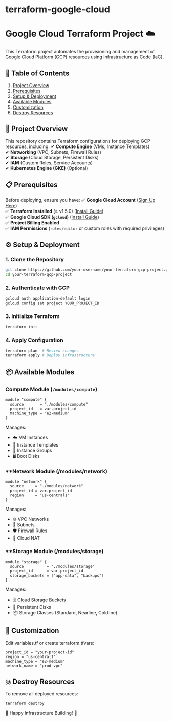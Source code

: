 # terraform-google-cloud
 
# Google Cloud Terraform Project ☁️

This Terraform project automates the provisioning and management of Google Cloud Platform (GCP) resources using Infrastructure as Code (IaC).

## 📌 Table of Contents
1. [Project Overview](#-project-overview)
2. [Prerequisites](#-prerequisites)
3. [Setup & Deployment](#-setup--deployment)
4. [Available Modules](#-available-modules)
5. [Customization](#-customization)
6. [Destroy Resources](#-destroy-resources)

## 🚀 Project Overview
This repository contains Terraform configurations for deploying GCP resources, including:
✔ **Compute Engine** (VMs, Instance Templates)  
✔ **Networking** (VPC, Subnets, Firewall Rules)  
✔ **Storage** (Cloud Storage, Persistent Disks)  
✔ **IAM** (Custom Roles, Service Accounts)  
✔ **Kubernetes Engine (GKE)** (Optional)  

## 📋 Prerequisites
Before deploying, ensure you have:
✅ **Google Cloud Account** ([Sign Up Here](https://cloud.google.com/))  
✅ **Terraform Installed** (≥ v1.5.0) ([Install Guide](https://developer.hashicorp.com/terraform/tutorials/gcp-get-started/install-cli))  
✅ **Google Cloud SDK (`gcloud`)** ([Install Guide](https://cloud.google.com/sdk/docs/install))  
✅ **Project Billing Enabled**  
✅ **IAM Permissions** (`roles/editor` or custom roles with required privileges)  

## ⚙️ Setup & Deployment

### 1. Clone the Repository
```sh
git clone https://github.com/your-username/your-terraform-gcp-project.git
cd your-terraform-gcp-project
```

### 2. Authenticate with GCP

```sh
gcloud auth application-default login
gcloud config set project YOUR_PROJECT_ID
```

### 3. Initialize Terraform

```sh
terraform init
```

### 4. Apply Configuration

```sh
terraform plan  # Review changes
terraform apply # Deploy infrastructure
```

## 📦 Available Modules

### **Compute Module** (`/modules/compute`)

```hcl
module "compute" {
  source       = "./modules/compute"
  project_id   = var.project_id
  machine_type = "e2-medium"
}
```

Manages:

- ☁️ VM Instances
- 📝 Instance Templates
- 🔄 Instance Groups
- 🖥️ Boot Disks

### **Network Module (/modules/network)

```hcl
module "network" {
  source     = "./modules/network"
  project_id = var.project_id
  region     = "us-central1"
}
```

Manages:

- 🌐 VPC Networks
- 🔗 Subnets
- 🛡️ Firewall Rules
- 🌉 Cloud NAT

### **Storage Module (/modules/storage)

```hcl
module "storage" {
  source          = "./modules/storage"
  project_id      = var.project_id
  storage_buckets = ["app-data", "backups"]
}
```

Manages:

- 🗄️ Cloud Storage Buckets
- 💾 Persistent Disks
- 📦 Storage Classes (Standard, Nearline, Coldline)

## 🔧 Customization
Edit variables.tf or create terraform.tfvars:

```hcl
project_id = "your-project-id"
region = "us-central1"
machine_type = "e2-medium"
network_name = "prod-vpc"
```

## 💥 Destroy Resources
To remove all deployed resources:

```bash
terraform destroy
```


🚀 Happy Infrastructure Building! 🚀